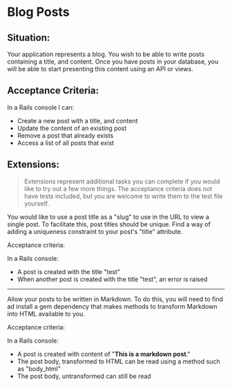 # Blog Posts

## Situation:

Your application represents a blog. You wish to be able to write
posts containing a title, and content. Once you have posts in your database,
you will be able to start presenting this content using an API or views.

## Acceptance Criteria:

In a Rails console I can:

- Create a new post with a title, and content
- Update the content of an existing post
- Remove a post that already exists
- Access a list of all posts that exist

## Extensions:

> Extensions represent additional tasks you can complete if you would like to try out a few more
> things. The acceptance criteria does not have tests included, but you are welcome to write them 
> to the test file yourself.

You would like to use a post title as a "slug" to use in the URL to view a single post.
To facilitate this, post titles should be unique. Find a way of adding a uniqueness constraint to your post's "title" attribute.

Acceptance criteria:

In a Rails console:

- A post is created with the title "test"
- When another post is created with the title "test", an error is raised

---

Allow your posts to be written in Markdown. To do this, you will need to find ad
install a gem dependency that makes methods to transform Markdown into HTML available
to you.

Acceptance criteria:

In a Rails console:

- A post is created with content of "**This is a markdown post**."
- The post body, transformed to HTML can be read using a method such as "body_html"
- The post body, untransformed can still be read
